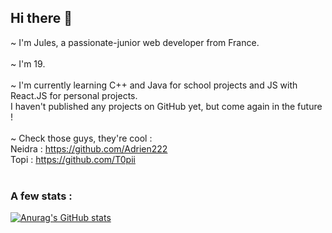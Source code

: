 ## Hi there 👋

~ I'm Jules, a passionate-junior web developer from France.</br>
</br>
~ I'm 19.</br>
</br>
~ I'm currently learning C++ and Java for school projects and JS with React.JS for personal projects.</br>
I haven't published any projects on GitHub yet, but come again in the future ! </br>
</br>
~ Check those guys, they're cool :</br>
Neidra : https://github.com/Adrien222 </br>
Topi : https://github.com/T0pii </br>
</br>
### A few stats :</br>
[![Anurag's GitHub stats](https://github-readme-stats.vercel.app/api?username=slicycode&show_icons=true&theme=algolia)](https://github.com/anuraghazra/github-readme-stats)<br>

